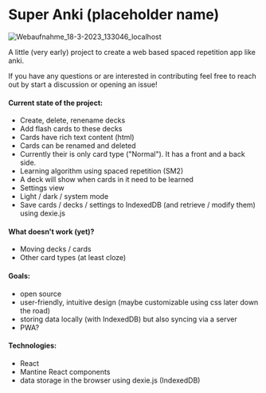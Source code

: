 # Super Anki (placeholder name)

![Webaufnahme_18-3-2023_133046_localhost](https://user-images.githubusercontent.com/48356881/226106275-d4d3e39f-9f27-46fc-b513-94dda155bcac.jpeg)

A little (very early) project to create a web based spaced repetition app like anki.

If you have any questions or are interested in contributing feel free to reach out by start a discussion or opening an issue!

#### Current state of the project:
- Create, delete, renename decks
- Add flash cards to these decks
- Cards have rich text content (html)
- Cards can be renamed and deleted
- Currently their is only card type ("Normal"). It has a front and a back side.
- Learning algorithm using spaced repetition (SM2)
- A deck will show when cards in it need to be learned
- Settings view
- Light / dark / system mode
- Save cards / decks / settings to IndexedDB (and retrieve / modify them) using dexie.js

#### What doesn't work (yet)?
- Moving decks / cards
- Other card types (at least cloze)

#### Goals:
- open source
- user-friendly, intuitive design (maybe customizable using css later down the road)
- storing data locally (with IndexedDB) but also syncing via a server
- PWA?

#### Technologies:
- React
- Mantine React components
- data storage in the browser using dexie.js (IndexedDB)
